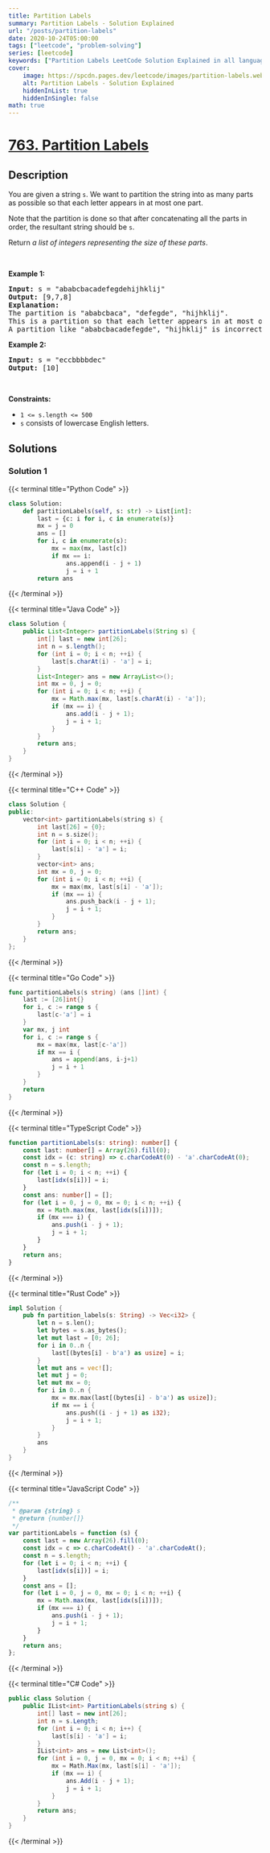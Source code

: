 ```yaml
---
title: Partition Labels
summary: Partition Labels - Solution Explained
url: "/posts/partition-labels"
date: 2020-10-24T05:00:00
tags: ["leetcode", "problem-solving"]
series: [leetcode]
keywords: ["Partition Labels LeetCode Solution Explained in all languages", "763", "leetcode question 763", "Partition Labels", "LeetCode", "leetcode solution in Python3 C++ Java Go PHP Ruby Swift TypeScript Rust C# JavaScript C", "GeeksforGeeks", "InterviewBit", "Coding Ninjas", "HackerRank", "HackerEarth", "CodeChef", "TopCoder", "AlgoExpert", "freeCodeCamp", "Codeforces", "GitHub", "AtCoder", "Samir Paul"]
cover:
    image: https://spcdn.pages.dev/leetcode/images/partition-labels.webp
    alt: Partition Labels - Solution Explained
    hiddenInList: true
    hiddenInSingle: false
math: true
---
```



# [763. Partition Labels](https://leetcode.com/problems/partition-labels)


## Description

<p>You are given a string <code>s</code>. We want to partition the string into as many parts as possible so that each letter appears in at most one part.</p>

<p>Note that the partition is done so that after concatenating all the parts in order, the resultant string should be <code>s</code>.</p>

<p>Return <em>a list of integers representing the size of these parts</em>.</p>

<p>&nbsp;</p>
<p><strong class="example">Example 1:</strong></p>

<pre>
<strong>Input:</strong> s = &quot;ababcbacadefegdehijhklij&quot;
<strong>Output:</strong> [9,7,8]
<strong>Explanation:</strong>
The partition is &quot;ababcbaca&quot;, &quot;defegde&quot;, &quot;hijhklij&quot;.
This is a partition so that each letter appears in at most one part.
A partition like &quot;ababcbacadefegde&quot;, &quot;hijhklij&quot; is incorrect, because it splits s into less parts.
</pre>

<p><strong class="example">Example 2:</strong></p>

<pre>
<strong>Input:</strong> s = &quot;eccbbbbdec&quot;
<strong>Output:</strong> [10]
</pre>

<p>&nbsp;</p>
<p><strong>Constraints:</strong></p>

<ul>
	<li><code>1 &lt;= s.length &lt;= 500</code></li>
	<li><code>s</code> consists of lowercase English letters.</li>
</ul>

## Solutions

### Solution 1

<!-- tabs:start -->

{{< terminal title="Python Code" >}}
```python
class Solution:
    def partitionLabels(self, s: str) -> List[int]:
        last = {c: i for i, c in enumerate(s)}
        mx = j = 0
        ans = []
        for i, c in enumerate(s):
            mx = max(mx, last[c])
            if mx == i:
                ans.append(i - j + 1)
                j = i + 1
        return ans
```
{{< /terminal >}}

{{< terminal title="Java Code" >}}
```java
class Solution {
    public List<Integer> partitionLabels(String s) {
        int[] last = new int[26];
        int n = s.length();
        for (int i = 0; i < n; ++i) {
            last[s.charAt(i) - 'a'] = i;
        }
        List<Integer> ans = new ArrayList<>();
        int mx = 0, j = 0;
        for (int i = 0; i < n; ++i) {
            mx = Math.max(mx, last[s.charAt(i) - 'a']);
            if (mx == i) {
                ans.add(i - j + 1);
                j = i + 1;
            }
        }
        return ans;
    }
}
```
{{< /terminal >}}

{{< terminal title="C++ Code" >}}
```cpp
class Solution {
public:
    vector<int> partitionLabels(string s) {
        int last[26] = {0};
        int n = s.size();
        for (int i = 0; i < n; ++i) {
            last[s[i] - 'a'] = i;
        }
        vector<int> ans;
        int mx = 0, j = 0;
        for (int i = 0; i < n; ++i) {
            mx = max(mx, last[s[i] - 'a']);
            if (mx == i) {
                ans.push_back(i - j + 1);
                j = i + 1;
            }
        }
        return ans;
    }
};
```
{{< /terminal >}}

{{< terminal title="Go Code" >}}
```go
func partitionLabels(s string) (ans []int) {
	last := [26]int{}
	for i, c := range s {
		last[c-'a'] = i
	}
	var mx, j int
	for i, c := range s {
		mx = max(mx, last[c-'a'])
		if mx == i {
			ans = append(ans, i-j+1)
			j = i + 1
		}
	}
	return
}
```
{{< /terminal >}}

{{< terminal title="TypeScript Code" >}}
```ts
function partitionLabels(s: string): number[] {
    const last: number[] = Array(26).fill(0);
    const idx = (c: string) => c.charCodeAt(0) - 'a'.charCodeAt(0);
    const n = s.length;
    for (let i = 0; i < n; ++i) {
        last[idx(s[i])] = i;
    }
    const ans: number[] = [];
    for (let i = 0, j = 0, mx = 0; i < n; ++i) {
        mx = Math.max(mx, last[idx(s[i])]);
        if (mx === i) {
            ans.push(i - j + 1);
            j = i + 1;
        }
    }
    return ans;
}
```
{{< /terminal >}}

{{< terminal title="Rust Code" >}}
```rust
impl Solution {
    pub fn partition_labels(s: String) -> Vec<i32> {
        let n = s.len();
        let bytes = s.as_bytes();
        let mut last = [0; 26];
        for i in 0..n {
            last[(bytes[i] - b'a') as usize] = i;
        }
        let mut ans = vec![];
        let mut j = 0;
        let mut mx = 0;
        for i in 0..n {
            mx = mx.max(last[(bytes[i] - b'a') as usize]);
            if mx == i {
                ans.push((i - j + 1) as i32);
                j = i + 1;
            }
        }
        ans
    }
}
```
{{< /terminal >}}

{{< terminal title="JavaScript Code" >}}
```js
/**
 * @param {string} s
 * @return {number[]}
 */
var partitionLabels = function (s) {
    const last = new Array(26).fill(0);
    const idx = c => c.charCodeAt() - 'a'.charCodeAt();
    const n = s.length;
    for (let i = 0; i < n; ++i) {
        last[idx(s[i])] = i;
    }
    const ans = [];
    for (let i = 0, j = 0, mx = 0; i < n; ++i) {
        mx = Math.max(mx, last[idx(s[i])]);
        if (mx === i) {
            ans.push(i - j + 1);
            j = i + 1;
        }
    }
    return ans;
};
```
{{< /terminal >}}

{{< terminal title="C# Code" >}}
```cs
public class Solution {
    public IList<int> PartitionLabels(string s) {
        int[] last = new int[26];
        int n = s.Length;
        for (int i = 0; i < n; i++) {
            last[s[i] - 'a'] = i;
        }
        IList<int> ans = new List<int>();
        for (int i = 0, j = 0, mx = 0; i < n; ++i) {
            mx = Math.Max(mx, last[s[i] - 'a']);
            if (mx == i) {
                ans.Add(i - j + 1);
                j = i + 1;
            }
        }
        return ans;
    }
}
```
{{< /terminal >}}

<!-- tabs:end -->

<!-- end -->

